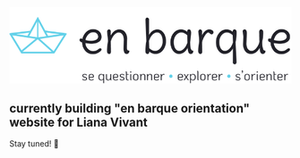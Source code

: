 ![](app/assets/images/Logoetire.png)

## currently building "en barque orientation" website for Liana Vivant

Stay tuned! 👀